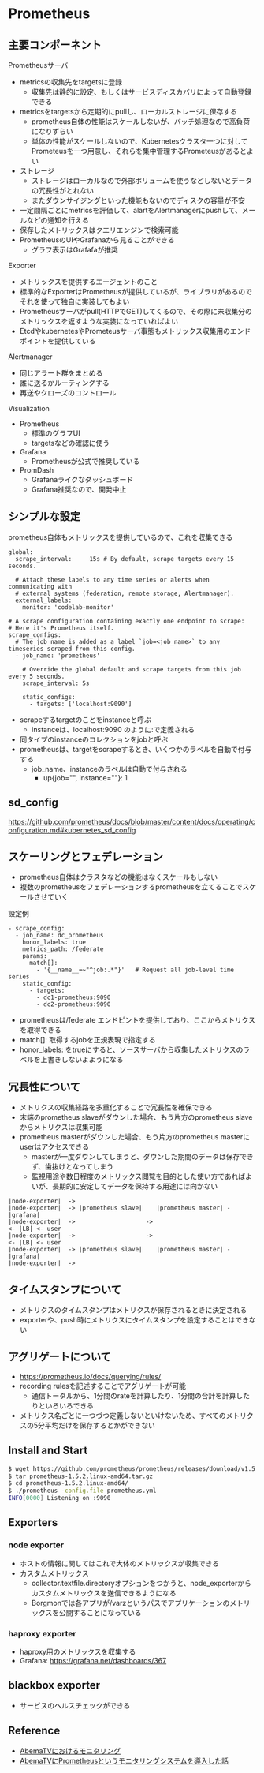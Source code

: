 # Prometheus

## 主要コンポーネント
Prometheusサーバ
* metricsの収集先をtargetsに登録
  * 収集先は静的に設定、もしくはサービスディスカバリによって自動登録できる
* metricsをtargetsから定期的にpullし、ローカルストレージに保存する
  * prometheus自体の性能はスケールしないが、バッチ処理なので高負荷になりずらい
  * 単体の性能がスケールしないので、Kubernetesクラスタ一つに対してPrometeusを一つ用意し、それらを集中管理するPrometeusがあるとよい
* ストレージ
  * ストレージはローカルなので外部ボリュームを使うなどしないとデータの冗長性がとれない
  * またダウンサイジングといった機能もないのでディスクの容量が不安
* 一定間隔ごとにmetricsを評価して、alartをAlertmanagerにpushして、メールなどの通知を行える
* 保存したメトリックスはクエリエンジンで検索可能
* PrometheusのUIやGrafanaから見ることができる
  * グラフ表示はGrafafaが推奨

Exporter
* メトリックスを提供するエージェントのこと
* 標準的なExporterはPrometheusが提供しているが、ライブラリがあるのでそれを使って独自に実装してもよい
* Prometheusサーバがpull(HTTPでGET)してくるので、その際に未収集分のメトリックスを返すような実装になっていればよい
* EtcdやkubernetesやPrometeusサーバ事態もメトリックス収集用のエンドポイントを提供している

Alertmanager
* 同じアラート群をまとめる
* 誰に送るかルーティングする
* 再送やクローズのコントロール

Visualization
* Prometheus
  * 標準のグラフUI
  * targetsなどの確認に使う
* Grafana
  * Prometheusが公式で推奨している
* PromDash
  * Grafanaライクなダッシュボード
  * Grafana推奨なので、開発中止


## シンプルな設定
prometheus自体もメトリックスを提供しているので、これを収集できる
```
global:
  scrape_interval:     15s # By default, scrape targets every 15 seconds.

  # Attach these labels to any time series or alerts when communicating with
  # external systems (federation, remote storage, Alertmanager).
  external_labels:
    monitor: 'codelab-monitor'

# A scrape configuration containing exactly one endpoint to scrape:
# Here it's Prometheus itself.
scrape_configs:
  # The job name is added as a label `job=<job_name>` to any timeseries scraped from this config.
  - job_name: 'prometheus'

    # Override the global default and scrape targets from this job every 5 seconds.
    scrape_interval: 5s

    static_configs:
      - targets: ['localhost:9090']
```
* scrapeするtargetのことをinstanceと呼ぶ
    * instanceは、localhost:9090 のように<host>:<port>で定義される
* 同タイプのinstanceのコレクションをjobと呼ぶ
* prometheusは、targetをscrapeするとき、いくつかのラベルを自動で付与する
    * job_name、instanceのラベルは自動で付与される
        * up{job="<job-name>", instance="<instance-id>"}: 1


## sd_config
https://github.com/prometheus/docs/blob/master/content/docs/operating/configuration.md#kubernetes_sd_config


## スケーリングとフェデレーション
* prometheus自体はクラスタなどの機能はなくスケールもしない
* 複数のprometheusをフェデレーションするprometheusを立てることでスケールさせていく

設定例
```
- scrape_config:
  - job_name: dc_prometheus
    honor_labels: true
    metrics_path: /federate
    params:
      match[]:
        - '{__name__=~"^job:.*"}'   # Request all job-level time series
    static_config:
      - targets:
        - dc1-prometheus:9090
        - dc2-prometheus:9090
```
* prometheusは/federate エンドピントを提供しており、ここからメトリクスを取得できる
* match[]: 取得するjobを正規表現で指定する
* honor_labels: をtrueにすると、ソースサーバから収集したメトリクスのラベルを上書きしないよようになる


## 冗長性について
* メトリクスの収集経路を多重化することで冗長性を確保できる
* 末端のprometheus slaveがダウンした場合、もう片方のprometheus slaveからメトリクスは収集可能
* prometheus masterがダウンした場合、もう片方のprometheus masterにuserはアクセスできる
    * masterが一度ダウンしてしまうと、ダウンした期間のデータは保存できず、歯抜けとなってしまう
    * 監視用途や数日程度のメトリックス閲覧を目的とした使い方であればよいが、長期的に安定してデータを保持する用途には向かない
```
|node-exporter|  ->
|node-exporter|  -> |prometheus slave|    |prometheus master| - |grafana|
|node-exporter|  ->                    ->                                  <- |LB| <- user
|node-exporter|  ->                    ->                                  <- |LB| <- user
|node-exporter|  -> |prometheus slave|    |prometheus master| - |grafana|
|node-exporter|  ->
```


## タイムスタンプについて
* メトリクスのタイムスタンプはメトリクスが保存されるときに決定される
* exporterや、push時にメトリクスにタイムスタンプを設定することはできない


## アグリゲートについて
* https://prometheus.io/docs/querying/rules/
* recording rulesを記述することでアグリゲートが可能
    * 通信トータルから、1分間のrateを計算したり、1分間の合計を計算したりといろいろできる
* メトリクス名ごとに一つづつ定義しないといけないため、すべてのメトリクスの5分平均だけを保存するとかができない


## Install and Start
``` bash
$ wget https://github.com/prometheus/prometheus/releases/download/v1.5.2/prometheus-1.5.2.linux-amd64.tar.gz
$ tar prometheus-1.5.2.linux-amd64.tar.gz
$ cd prometheus-1.5.2.linux-amd64/
$ ./prometheus -config.file prometheus.yml
INFO[0000] Listening on :9090
```


## Exporters
### node exporter
* ホストの情報に関してはこれで大体のメトリックスが収集できる
* カスタムメトリックス
    * collector.textfile.directoryオプションをつかうと、node_exporterからカスタムメトリックスを送信できるようになる
    * Borgmonでは各アプリが/varzというパスでアプリケーションのメトリックスを公開することになっている


### haproxy exporter
* haproxy用のメトリックスを収集する
* Grafana: https://grafana.net/dashboards/367


## blackbox exporter
* サービスのヘルスチェックができる


## Reference
* [AbemaTVにおけるモニタリング](https://speakerdeck.com/nghialv/monitoring-at-abematv)
* [AbemaTVにPrometheusというモニタリングシステムを導入した話](https://developers.cyberagent.co.jp/blog/archives/3814/)
